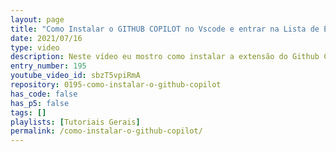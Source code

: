 ```yaml
---
layout: page
title: "Como Instalar o GITHUB COPILOT no Vscode e entrar na Lista de Espera."
date: 2021/07/16
type: video
description: Neste vídeo eu mostro como instalar a extensão do Github Copilot no Vscode e como entrar na lista de espera do projeto.
entry_number: 195
youtube_video_id: sbzT5vpiRmA
repository: 0195-como-instalar-o-github-copilot
has_code: false
has_p5: false
tags: []
playlists: [Tutoriais Gerais]
permalink: /como-instalar-o-github-copilot/
---
```

